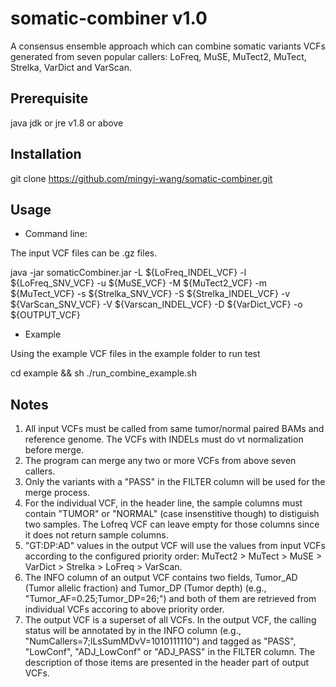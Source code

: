 # somatic-combiner v1.0
A consensus ensemble approach which can combine somatic variants VCFs generated from seven popular callers: LoFreq, MuSE, MuTect2, MuTect, Strelka, VarDict and VarScan.

## Prerequisite
java jdk or jre v1.8 or above

## Installation
git clone https://github.com/mingyi-wang/somatic-combiner.git

## Usage
- Command line:

The input VCF files can be .gz files.

java -jar somaticCombiner.jar -L ${LoFreq_INDEL_VCF} -l ${LoFreq_SNV_VCF} -u ${MuSE_VCF} -M ${MuTect2_VCF} -m ${MuTect_VCF} -s ${Strelka_SNV_VCF} -S ${Strelka_INDEL_VCF} -v ${VarScan_SNV_VCF} -V ${Varscan_INDEL_VCF} -D ${VarDict_VCF} -o ${OUTPUT_VCF}

- Example

Using the example VCF files in the example folder to run test

cd example && sh ./run_combine_example.sh

## Notes
1. All input VCFs must be called from same tumor/normal paired BAMs and reference genome. The VCFs with INDELs must do vt normalization before merge.
2. The program can merge any two or more VCFs from above seven callers.
3. Only the variants with a "PASS" in the FILTER column will be used for the merge process.
4. For the individual VCF, in the header line, the sample columns must contain "TUMOR" or "NORMAL" (case insenstitive though) to distiguish two samples. The Lofreq VCF can leave empty for those columns since it does not return sample columns.
5. "GT:DP:AD" values in the output VCF will use the values from input VCFs according to the configured priority order: MuTect2 > MuTect > MuSE > VarDict > Strelka > LoFreq > VarScan.
6. The INFO column of an output VCF contains two fields, Tumor_AD (Tumor allelic fraction) and Tumor_DP (Tumor depth) (e.g., "Tumor_AF=0.25;Tumor_DP=26;") and both of them are retrieved from individual VCFs accoring to above priority order.
7. The output VCF is a superset of all VCFs. In the output VCF, the calling status will be annotated by in the INFO column (e.g., "NumCallers=7;lLsSumMDvV=1010111110") and tagged as "PASS", "LowConf", "ADJ_LowConf" or "ADJ_PASS" in the FILTER column. The description of those items are presented in the header part of output VCFs.